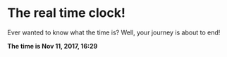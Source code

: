 # The real time clock!

Ever wanted to know what the time is? Well, your journey is about to end!

**The time is Nov 11, 2017, 16:29**